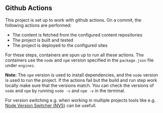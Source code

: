 ## Github Actions

This project is set up to work with github actions. On a commit, the following actions are performed:

 - The content is fetched from the configured content repositories
 - The project is built and tested
 - The project is deployed to the configured sites

For these steps, containers are spun up to run all these actions. The containers use the `node` and `npm` version specified in the `package.json` file under `engines`.

**Note:** The `npm` version is used to install dependencies, and the `node` version is used to run the project. If the actions fail but the build and run step work locally make sure that the versions match.
You can check the versions of `node` and `npm` by running `node -v` and `npm -v` in the terminal.

For version switching e.g. when working in multiple projects tools like e.g. [Node Version Switcher (NVS)](https://github.com/jasongin/nvs) can be usefull.
